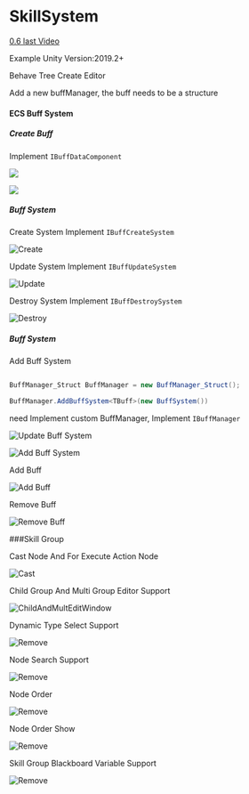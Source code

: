 # SkillSystem

[0.6 last Video](https://www.bilibili.com/video/av76312353)

Example Unity Version:2019.2+

Behave Tree Create Editor

Add a new buffManager, the buff needs to be a structure

#### ECS Buff System

##### Create Buff

Implement `IBuffDataComponent`

![](ReadmeImages/IDamageBufff.png)

![](ReadmeImages/Buff.png)

##### Buff System

Create System Implement `IBuffCreateSystem`

![Create](ReadmeImages/ECSBuffCreateSystem.png)

Update System Implement `IBuffUpdateSystem`

![Update](ReadmeImages/ECSBuffUpdateSystem.png)

Destroy System Implement `IBuffDestroySystem`

![Destroy](ReadmeImages/ECSBuffDestroySystem.png)


##### Buff System

Add Buff System

```c#

BuffManager_Struct BuffManager = new BuffManager_Struct();

BuffManager.AddBuffSystem<TBuff>(new BuffSystem())
```

need Implement custom BuffManager, Implement `IBuffManager`

![Update Buff System](ReadmeImages/UpdateBuffSystem.png)

![Add Buff System](ReadmeImages/ECSBuffSystem.png)

Add Buff

![Add Buff](ReadmeImages/AddBuff.png)

Remove Buff

![Remove Buff](ReadmeImages/RemoveBuff.png)

###Skill Group

Cast Node And For Execute Action Node

![Cast](ReadmeImages/Cast.png)

Child Group And Multi Group Editor Support

![ChildAndMultEditWindow](ReadmeImages/ChildAndMultEditWindow.png)

Dynamic Type Select Support

![Remove](ReadmeImages/DynamicTypeSelection.png)

Node Search Support

![Remove](ReadmeImages/NodeSearch.png)

Node Order

![Remove](ReadmeImages/NodeOrder.png)

Node Order Show

![Remove](ReadmeImages/NodeOrderShow.png)

Skill Group Blackboard Variable Support

![Remove](ReadmeImages/GroupBlackboardVariable.png)



